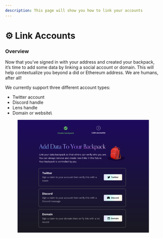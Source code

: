 ```yaml
---
description: This page will show you how to link your accounts
---
```


# ⚙ Link Accounts

### Overview

Now that you’ve signed in with your address and created your backpack, it’s time to add some data by linking a social account or domain. This will help contextualize you beyond a did or Ethereum address. We are humans, after all!&#x20;

We currently support three different account types:

* Twitter account
* Discord handle
* Lens handle
* Domain or website\


<figure><img src="../../.gitbook/assets/Screen Shot 2023-05-01 at 5.12.18 PM.png" alt=""><figcaption></figcaption></figure>

